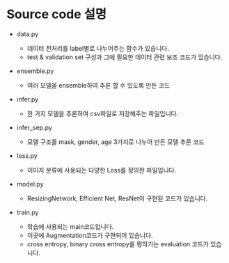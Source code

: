 # Source code 설명

- data.py
  - 데이터 전처리를 label별로 나누어주는 함수가 있습니다.
  - test & validation set 구성과 그에 필요한 데이터 관련 보조 코드가 있습니다.

- ensemble.py
  - 여러 모델을 ensemble하여 추론 할 수 있도록 만든 코드

- infer.py
  - 한 가지 모델을 추론하여 csv파일로 저장해주는 파일입니다.

- infer_sep.py
  - 모델 구조를 mask, gender, age 3가지로 나누어 만든 모델 추론 코드

- loss.py
  - 이미지 분류에 사용되는 다양한 Loss를 정의한 파일입니다.

- model.py
  - ResizingNetwork, Efficient Net, ResNet이 구현된 코드가 있습니다.

- train.py
  - 학습에 사용되는 main코드입니다.
  - 이곳에 Augmentation코드가 구현되어 있습니다.
  - cross entropy, binary cross entropy를 평하가는 evaluation 코드가 있습니다.
